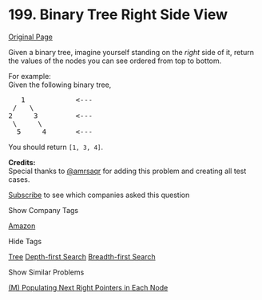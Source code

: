 # 199. Binary Tree Right Side View

[Original Page](https://leetcode.com/problems/binary-tree-right-side-view/)

Given a binary tree, imagine yourself standing on the _right_ side of it, return the values of the nodes you can see ordered from top to bottom.

For example:  
Given the following binary tree,  

<pre>   1            <---
 /   \
2     3         <---
 \     \
  5     4       <---
</pre>

You should return `[1, 3, 4]`.

**Credits:**  
Special thanks to [@amrsaqr](https://leetcode.com/discuss/user/amrsaqr) for adding this problem and creating all test cases.

<div>

[Subscribe](/subscribe/) to see which companies asked this question

</div>

<div>

<div id="company_tags" class="btn btn-xs btn-warning">Show Company Tags</div>

<span class="hidebutton">[Amazon](/company/amazon/)</span></div>

<div>

<div id="tags" class="btn btn-xs btn-warning">Hide Tags</div>

<span class="hidebutton" style="display: inline;">[Tree](/tag/tree/) [Depth-first Search](/tag/depth-first-search/) [Breadth-first Search](/tag/breadth-first-search/)</span></div>

<div>

<div id="similar" class="btn btn-xs btn-warning">Show Similar Problems</div>

<span class="hidebutton">[(M) Populating Next Right Pointers in Each Node](/problems/populating-next-right-pointers-in-each-node/)</span></div>